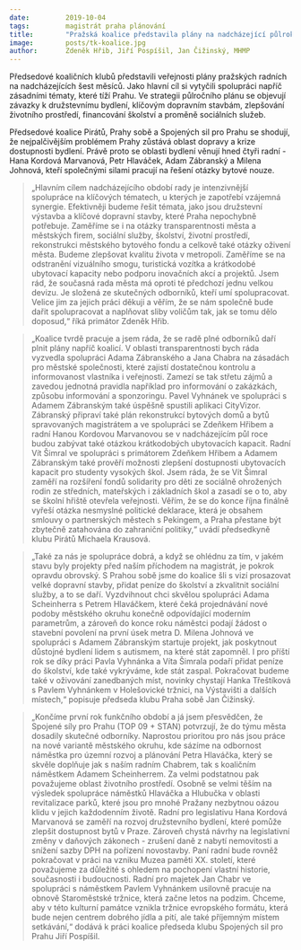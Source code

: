 ```yaml
---
date:         2019-10-04
tags:         magistrát praha plánování
title:        "Pražská koalice představila plány na nadcházející půlrok. Společnými prioritami je doprava a dostupnost bydlení"
image: 	      posts/tk-koalice.jpg
author:       Zdeněk Hřib, Jiří Pospíšil, Jan Čižinský, MHMP
---
```


Předsedové koaličních klubů představili veřejnosti plány pražských radních na nadcházejících šest měsíců. Jako hlavní cíl si vytyčili spolupráci napříč zásadními tématy, které tíží Prahu. Ve strategii půlročního plánu se objevují závazky k družstevnímu bydlení, klíčovým dopravním stavbám, zlepšování životního prostředí, financování školství a proměně sociálních služeb.

Předsedové koalice Pirátů, Prahy sobě a Spojených sil pro Prahu se shodují, že nejpalčivějším problémem Prahy zůstává oblast dopravy a krize dostupnosti bydlení. Právě proto se oblasti bydlení věnují hned čtyři radní - Hana Kordová Marvanová, Petr Hlaváček, Adam Zábranský a Milena Johnová, kteří společnými silami pracují na řešení otázky bytové nouze.

> „Hlavním cílem nadcházejícího období rady je intenzivnější spolupráce na klíčových tématech, u kterých je zapotřebí vzájemná synergie. Efektivněji budeme řešit témata, jako jsou družstevní výstavba a klíčové dopravní stavby, které Praha nepochybně potřebuje. Zaměříme se i na otázky transparentnosti města a městských firem, sociální služby, školství, životní prostředí, rekonstrukci městského bytového fondu a celkově také otázky oživení města. Budeme zlepšovat kvalitu života v metropoli. Zaměříme se na odstranění vizuálního smogu, turistická vozítka a krátkodobé ubytovací kapacity nebo podporu inovačních akcí a projektů. Jsem rád, že současná rada města má oproti té předchozí jednu velkou devizu. Je složená ze skutečných odborníků, kteří umí spolupracovat. Velice jim za jejich práci děkuji a věřím, že se nám společně bude dařit spolupracovat a naplňovat sliby voličům tak, jak se tomu dělo doposud,“ říká primátor Zdeněk Hřib. 

> „Koalice tvrdě pracuje a jsem ráda, že se radě plné odborníků daří plnit plány napříč koalicí. V oblasti transparentnosti bych ráda vyzvedla spolupráci Adama Zábranského a Jana Chabra na zásadách pro městské společnosti, které zajistí dostatečnou kontrolu a informovanost vlastníka i veřejnosti. Zamezí se tak střetu zájmů a zavedou jednotná pravidla například pro informování o zakázkách, způsobu informování a sponzoringu. Pavel Vyhnánek ve spolupráci s Adamem Zábranským také úspěšně spustili aplikaci CityVizor. Zábranský připraví také plán rekonstrukcí bytových domů a bytů spravovaných magistrátem a ve spolupráci se Zdeňkem Hřibem a radní Hanou Kordovou Marvanovou se v nadcházejícím půl roce budou zabývat také otázkou krátkodobých ubytovacích kapacit. Radní Vít Šimral ve spolupráci s primátorem Zdeňkem Hřibem a Adamem Zábranským také prověří možnosti zlepšení dostupnosti ubytovacích kapacit pro studenty vysokých škol. Jsem ráda, že se Vít Šimral zaměří na rozšíření fondů solidarity pro děti ze sociálně ohrožených rodin ze středních, mateřských i základních škol a zasadí se o to, aby se školní hřiště otevřela veřejnosti. Věřím, že se do konce října finálně vyřeší otázka nesmyslné politické deklarace, která je obsahem smlouvy o partnerských městech s Pekingem, a Praha přestane být zbytečně zatahována do zahraniční politiky,“ uvádí předsedkyně klubu Pirátů Michaela Krausová. 

> „Také za nás je spolupráce dobrá, a když se ohlédnu za tím, v jakém stavu byly projekty před naším příchodem na magistrát, je pokrok opravdu obrovský. S Prahou sobě jsme do koalice šli s vizí prosazovat velké dopravní stavby, přidat peníze do školství a zkvalitnit sociální služby, a to se daří. Vyzdvihnout chci skvělou spolupráci Adama Scheinherra s Petrem Hlaváčkem, které čeká projednávání nové podoby městského okruhu konečně odpovídající moderním parametrům, a zároveň do konce roku náměstci podají žádost o stavební povolení na první úsek metra D. Milena Johnová ve spolupráci s Adamem Zábranským startuje projekt, jak poskytnout důstojné bydlení lidem s autismem, na které stát zapomněl. I pro příští rok se díky práci Pavla Vyhnánka a Víta Šimrala podaří přidat peníze do školství, kde také vykrýváme, kde stát zaspal. Pokračovat budeme také v oživování zanedbaných míst, novinky chystají Hanka Třeštíková s Pavlem Vyhnánkem v Holešovické tržnici, na Výstavišti a dalších místech,“ popisuje předseda klubu Praha sobě Jan Čižinský. 

> „Končíme první rok funkčního období a já jsem přesvědčen, že Spojené síly pro Prahu (TOP 09 + STAN) potvrzují, že do týmu města dosadily skutečné odborníky. Naprostou prioritou pro nás jsou práce na nové variantě městského okruhu, kde sázíme na odbornost náměstka pro územní rozvoj a plánování Petra Hlaváčka, který se skvěle doplňuje jak s naším radním Chabrem, tak s koaličním náměstkem Adamem Scheinherrem. Za velmi podstatnou pak považujeme oblast životního prostředí. Osobně se velmi těším na výsledek spolupráce náměstků Hlaváčka a Hlubučka v oblasti revitalizace parků, které jsou pro mnohé Pražany nezbytnou oázou klidu v jejich každodenním životě. Radní pro legislativu Hana Kordová Marvanová se zaměří na rozvoj družstevního bydlení, které pomůže zlepšit dostupnost bytů v Praze. Zároveň chystá návrhy na legislativní změny v daňových zákonech - zrušení daně z nabytí nemovitosti a snížení sazby DPH na pořízení novostavby. Paní radní bude rovněž pokračovat v práci na vzniku Muzea paměti XX. století, které považujeme za důležité s ohledem na pochopení vlastní historie, současnosti i budoucnosti. Radní pro majetek Jan Chabr ve spolupráci s náměstkem Pavlem Vyhnánkem usilovně pracuje na obnově Staroměstské tržnice, která začne letos na podzim. Chceme, aby v této kulturní památce vznikla tržnice evropského formátu, která bude nejen centrem dobrého jídla a pití, ale také příjemným místem setkávání,“ dodává k práci koalice předseda klubu Spojených sil pro Prahu Jiří Pospíšil.
